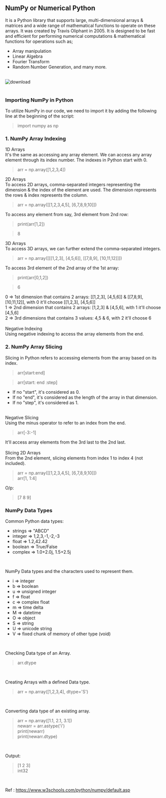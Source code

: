 ## NumPy or Numerical Python
It is a Python library that supports large, multi-dimensional arrays & matrices and a wide range of mathematical functions to operate on these arrays. It was created by Travis Oliphant in 2005. It is designed to be fast and efficient for performing numerical computations & mathematical functions for operations such as; <br/>
- Array manipulation<br/>
- Linear Algebra<br/>
- Fourier Transform<br/>
- Random Number Generation, and many more.<br/><br/>

![download](https://github.com/Sweta-Das/NumPy_Basics/assets/73231461/6b897bd5-438d-4603-a5d3-4200aec491f7)
<br/><br/>

### Importing NumPy in Python
To utilize NumPy in our code, we need to import it by adding the following line at the beginning of the script:
>import numpy as np

### 1. NumPy Array Indexing
1D Arrays<br/>
It's the same as accessing any array element. We can access any array element through its index number. The indexes in Python start with 0.<br/>
>arr = np.array([1,2,3,4])<br/>

2D Arrays<br/>
To access 2D arrays, comma-separated integers representing the dimension & the index of the element are used. The dimension represents the rows & index represents the column.<br/>
>arr = np.array([[1,2,3,4,5], [6,7,8,9,10]])<br/>

To access any element from say, 3rd element from 2nd row:<br/>
>print(arr[1,2])

>8<br/>

3D Arrays<br/>
To access 3D arrays, we can further extend the comma-separated integers.<br/>
>arr = np.array([[[1,2,3], [4,5,6]], [[7,8,9], [10,11,12]]])<br/>

To access 3rd element of the 2nd array of the 1st array:<br/>
>print(arr[0,1,2])

>6

0 => 1st dimension that contains 2 arrays: [[1,2,3], [4,5,6]] & [[7,8,9], [10,11,12]], with 0 it'll choose [[1,2,3], [4,5,6]]<br/>
1 => 2nd dimension that contains 2 arrays: [1,2,3] & [4,5,6], with 1 it'll choose [4,5,6]<br/>
2 => 3rd dimensions that contains 3 values: 4,5 & 6, with 2 it'll choose 6<br/>
<br/>
Negative Indexing<br/>
Using negative indexing to access the array elements from the end.
<br/>

### 2. NumPy Array Slicing
Slicing in Python refers to accessing elements from the array based on its index.<br/>
>arr[start:end]

>arr[start: end :step]
- If no "start", it's considered as 0.<br/>
- If no "end", it's considered as the length of the array in that dimension.<br/>
- If no "step", it's considered as 1.<br/>
<br/>
Negative Slicing<br/>
Using the minus operator to refer to an index from the end.<br/>

>arr[-3:-1]<br/>

It'll access array elements from the 3rd last to the 2nd last.<br/>
<br/>
Slicing 2D Arrays<br/>
From the 2nd element, slicing elements from index 1 to index 4 (not included).<br/>

>arr = np.array([[1,2,3,4,5], [6,7,8,9,10]])<br/>
>arr[1, 1:4]<br/>

O/p:<br/>

>[7 8 9]<br/>

### NumPy Data Types
Common Python data types:<br/>
- strings => "ABCD"<br/>
- integer => 1,2,3,-1,-2,-3<br/>
- float => 1.2,42.42<br/>
- boolean => True/False<br/>
- complex => 1.0+2.0j, 1.5+2.5j<br/>
<br/>

NumPy Data types and the characters used to represent them.<br/>
- i => integer<br/>
- b => boolean<br/>
- u => unsigned integer<br/>
- f => float<br/>
- c => complex float<br/>
- m => time delta<br/>
- M => datetime<br/>
- O => object<br/>
- S => string<br/>
- U => unicode string<br/>
- V => fixed chunk of memory of other type (void)<br/>
<br/>

Checking Data type of an Array.<br/>
>arr.dtype<br/>
<br/>

Creating Arrays with a defined Data type.<br/>
>arr = np.array([1,2,3,4], dtype='S')<br/>
<br/>

Converting data type of an existing array.<br/>
>arr = np.array([1.1, 2.1, 3.1])<br/>
>newarr = arr.astype('i')<br/>
>print(newarr)<br/>
>print(newarr.dtype)<br/>
<br/>

Output:<br/>
>[1 2 3]<br/>
>int32
<br/>

Ref : https://www.w3schools.com/python/numpy/default.asp

